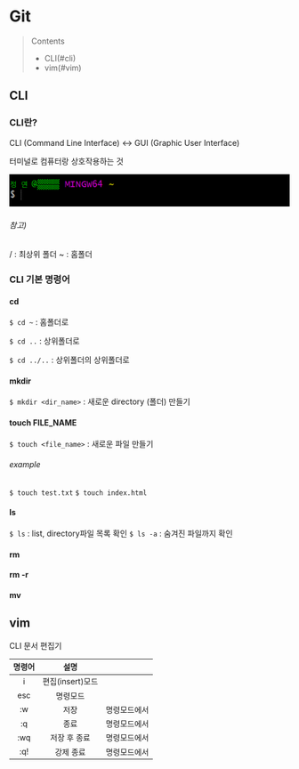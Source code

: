 # Git

> Contents
>
> - CLI(#cli)
> - vim(#vim)




## CLI

### CLI란?

CLI (Command Line Interface) <-> GUI (Graphic User Interface)

터미널로 컴퓨터랑 상호작용하는 것

![image-20201229230635959](basic.assets/image-20201229230635959.png)

###### 참고)
/ : 최상위 폴더
~ : 홈폴더


### CLI 기본 명령어

#### cd
`$ cd ~` : 홈폴더로

`$ cd ..` : 상위폴더로

`$ cd ../..` : 상위폴더의 상위폴더로

#### mkdir
`$ mkdir <dir_name>` : 새로운 directory (폴더) 만들기

#### touch FILE_NAME
`$ touch <file_name>` : 새로운 파일 만들기

###### example
`$ touch test.txt`
`$ touch index.html`

#### ls
`$ ls` : list, directory파일 목록 확인
`$ ls -a` : 숨겨진 파일까지 확인

#### rm

#### rm -r

#### mv





## vim

CLI 문서 편집기

| 명령어 | 설명 |  |
| :--------------: | :--------------: | :--------------: |
| i | 편집(insert)모드 |  |
| esc | 명령모드 |  |
|   :w   |       저장       | 명령모드에서 |
|   :q   |       종료       | 명령모드에서 |
|  :wq   |   저장 후 종료   | 명령모드에서 |
|  :q!   |    강제 종료     | 명령모드에서 |